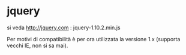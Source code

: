jquery
======

si veda http://jquery.com : jquery-1.10.2.min.js

Per motivi di compatibilità è per ora utilizzata la versione 1.x (supporta vecchi IE, non si sa mai).
